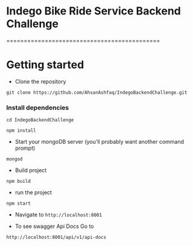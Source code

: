 # Indego Bike Ride Service Backend Challenge
============================================

# Getting started
- Clone the repository
```
git clone https://github.com/AhsanAshfaq/IndegoBackendChallenge.git
```
### Install dependencies
```
cd IndegoBackendChallenge

npm install
```
- Start your mongoDB server (you'll probably want another command prompt)
```
mongod
```
- Build project
```
npm build
```
- run the project
```
npm start
```

- Navigate to `http://localhost:8001`


- To see swagger Api Docs Go to 

```
http://localhost:8001/api/v1/api-docs
```
